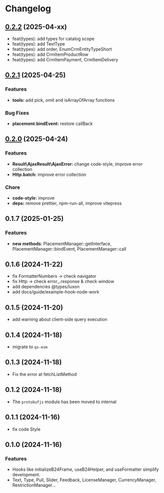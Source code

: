 # Changelog

## [0.2.2](https://github.com/bitrix24/b24ui/compare/v0.2.1...v0.2.2) (2025-04-xx)

* feat(types): add types for catalog scope 
* feat(types): add TextType
* feat(types): add order, EnumCrmEntityTypeShort
* feat(types): add CrmItemProductRow
* feat(types): add CrmItemPayment, CrmItemDelivery

## [0.2.1](https://github.com/bitrix24/b24ui/compare/v0.2.0...v0.2.1) (2025-04-25)

### Features

* **tools:** add pick, omit and isArrayOfArray functions

### Bug Fixes
* **placement.bindEvent:** restore callBack

## [0.2.0](https://github.com/bitrix24/b24ui/compare/v0.1.7...v0.2.0) (2025-04-24)

### Features

* **Result\AjaxResult\AjaxError:** change code-style, improve error collection
* **Http.batch:** improve error collection

### Chore

* **code-style:** improve
* **deps:** remove prettier, npm-run-all, improve vitepress

## 0.1.7 (2025-01-25)

### Features

* **new methods**: PlacementManager::getInterface, PlacementManager::bindEvent, PlacementManager::call

## 0.1.6 (2024-11-22)

- fix FormatterNumbers -> check navigator
- fix Http -> check error_.response & check window
- add dependencies @types/luxon
- add docs/guide/example-hook-node-work

## 0.1.5 (2024-11-20)

- add warning about client-side query execution

## 0.1.4 (2024-11-18)

- migrate to `qs-esm`

## 0.1.3 (2024-11-18)

- Fix the error at fetchListMethod

## 0.1.2 (2024-11-18)

- The `protobufjs` module has been moved to internal

## 0.1.1 (2024-11-16)

- fix code Style

## 0.1.0 (2024-11-16)

### Features

- Hooks like initializeB24Frame, useB24Helper, and useFormatter simplify development.
- Text, Type, Pull, Slider, Feedback, LicenseManager, CurrencyManager, RestrictionManager...

